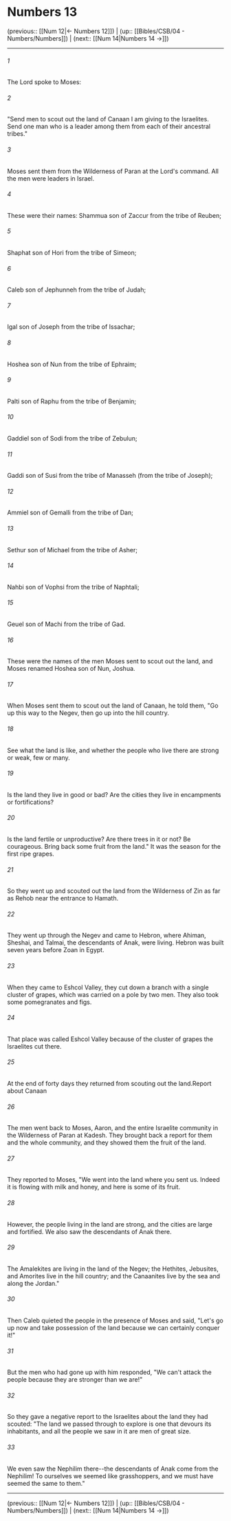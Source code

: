 # Numbers 13

(previous:: [[Num 12|← Numbers 12]]) | (up:: [[Bibles/CSB/04 - Numbers/Numbers]]) | (next:: [[Num 14|Numbers 14 →]])

***


###### 1 
The Lord spoke to Moses: 

###### 2 
"Send men to scout out the land of Canaan I am giving to the Israelites. Send one man who is a leader among them from each of their ancestral tribes." 

###### 3 
Moses sent them from the Wilderness of Paran at the Lord's command. All the men were leaders in Israel. 

###### 4 
These were their names: Shammua son of Zaccur from the tribe of Reuben; 

###### 5 
Shaphat son of Hori from the tribe of Simeon; 

###### 6 
Caleb son of Jephunneh from the tribe of Judah; 

###### 7 
Igal son of Joseph from the tribe of Issachar; 

###### 8 
Hoshea son of Nun from the tribe of Ephraim; 

###### 9 
Palti son of Raphu from the tribe of Benjamin; 

###### 10 
Gaddiel son of Sodi from the tribe of Zebulun; 

###### 11 
Gaddi son of Susi from the tribe of Manasseh (from the tribe of Joseph); 

###### 12 
Ammiel son of Gemalli from the tribe of Dan; 

###### 13 
Sethur son of Michael from the tribe of Asher; 

###### 14 
Nahbi son of Vophsi from the tribe of Naphtali; 

###### 15 
Geuel son of Machi from the tribe of Gad. 

###### 16 
These were the names of the men Moses sent to scout out the land, and Moses renamed Hoshea son of Nun, Joshua. 

###### 17 
When Moses sent them to scout out the land of Canaan, he told them, "Go up this way to the Negev, then go up into the hill country. 

###### 18 
See what the land is like, and whether the people who live there are strong or weak, few or many. 

###### 19 
Is the land they live in good or bad? Are the cities they live in encampments or fortifications? 

###### 20 
Is the land fertile or unproductive? Are there trees in it or not? Be courageous. Bring back some fruit from the land." It was the season for the first ripe grapes. 

###### 21 
So they went up and scouted out the land from the Wilderness of Zin as far as Rehob near the entrance to Hamath. 

###### 22 
They went up through the Negev and came to Hebron, where Ahiman, Sheshai, and Talmai, the descendants of Anak, were living. Hebron was built seven years before Zoan in Egypt. 

###### 23 
When they came to Eshcol Valley, they cut down a branch with a single cluster of grapes, which was carried on a pole by two men. They also took some pomegranates and figs. 

###### 24 
That place was called Eshcol Valley because of the cluster of grapes the Israelites cut there. 

###### 25 
At the end of forty days they returned from scouting out the land.Report about Canaan 

###### 26 
The men went back to Moses, Aaron, and the entire Israelite community in the Wilderness of Paran at Kadesh. They brought back a report for them and the whole community, and they showed them the fruit of the land. 

###### 27 
They reported to Moses, "We went into the land where you sent us. Indeed it is flowing with milk and honey, and here is some of its fruit. 

###### 28 
However, the people living in the land are strong, and the cities are large and fortified. We also saw the descendants of Anak there. 

###### 29 
The Amalekites are living in the land of the Negev; the Hethites, Jebusites, and Amorites live in the hill country; and the Canaanites live by the sea and along the Jordan." 

###### 30 
Then Caleb quieted the people in the presence of Moses and said, "Let's go up now and take possession of the land because we can certainly conquer it!" 

###### 31 
But the men who had gone up with him responded, "We can't attack the people because they are stronger than we are!" 

###### 32 
So they gave a negative report to the Israelites about the land they had scouted: "The land we passed through to explore is one that devours its inhabitants, and all the people we saw in it are men of great size. 

###### 33 
We even saw the Nephilim there--the descendants of Anak come from the Nephilim! To ourselves we seemed like grasshoppers, and we must have seemed the same to them."

***

(previous:: [[Num 12|← Numbers 12]]) | (up:: [[Bibles/CSB/04 - Numbers/Numbers]]) | (next:: [[Num 14|Numbers 14 →]])
